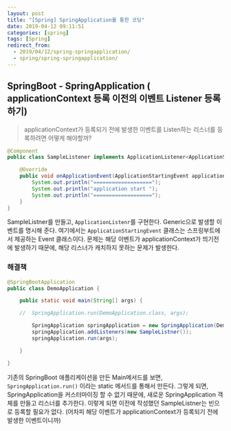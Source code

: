 ```yaml
---
layout: post
title: "[Spring] SpringApplication를 통한 코딩"
date: 2019-04-12 09:11:51
categories: [spring]
tags: [Spring]
redirect_from:
  - 2019/04/12/spring-springapplication/
  - spring/spring-springapplication/
---
```


## SpringBoot - SpringApplication ( applicationContext 등록 이전의 이벤트 Listener 등록 하기)

> applicationContext가 등록되기 전에 발생한 이벤트를 Listen하는 리스너를 등록하려면 어떻게 해야할까?

```java
@Component
public class SampleListener implements ApplicationListener<ApplicationStartingEvent> {

    @Override
    public void onApplicationEvent(ApplicationStartingEvent applicationStartingEvent) {
        System.out.println("===================");
        System.out.println("application start ");
        System.out.println("===================");
    }
}
```

SampleListner를 만들고, `ApplicationListenr`를 구현한다. Generic으로 발생할 이벤트를 명시해 준다. 여기에서는 `ApplicationStartingEvent` 클래스는 스프링부트에서 제공하는 Event 클래스이다. 문제는 해당 이벤트가 applicationContext가 띄기전에 발생하기 때문에, 해당 리스너가 캐치하지 못하는 문제가 발생한다.

### 해결책

```java
@SpringBootApplication
public class DemoApplication {

    public static void main(String[] args) {

    //  SpringApplication.run(DemoApplication.class, args);

        SpringApplication springApplication = new SpringApplication(DemoApplication.class);
        springApplication.addListeners(new SampleListner());
        springApplication.run(args);

    }

}
```

기존의 SpringBoot 애플리케이션을 만든 Main메서드를 보면, `SpringApplication.run()` 이라는 static 메서드를 통해서 만든다. 그렇게 되면, SpringApplication을 커스터마이징 할 수 없기 때문에, 새로운 SpringApplication 객체를 만들고 리스너를 추가한다. 이렇게 되면 이전에 작성했던 SampleListner는 빈으로 등록할 필요가 없다. (어차피 해당 이벤트가 applicationContext가 등록되기 전에 발생한 이벤트이니까)
